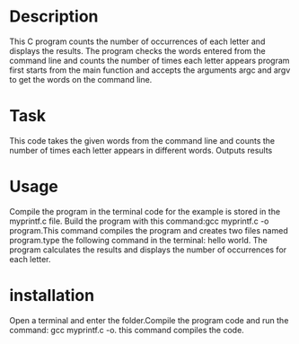 # Description
This C program counts the number of occurrences of each letter and displays the results. 
The program checks the words entered from the command line and counts the number of times each letter appears program first starts
 from the main function and accepts the arguments argc and argv to get the words on the command line.
# Task
This code takes the given words from the command line and counts the number of times each letter appears in different words.
 Outputs results
# Usage
Compile the program in the terminal code for the example is stored in the myprintf.c file. Build the program with this command:gcc myprintf.c -o program.This command compiles the program and creates two files named program.type the following command in the terminal: hello world.
The program calculates the results and displays the number of occurrences for each letter.
# installation
Open a terminal and enter the folder.Compile the program code and run the command: 
gcc myprintf.c -o. this command compiles the code.